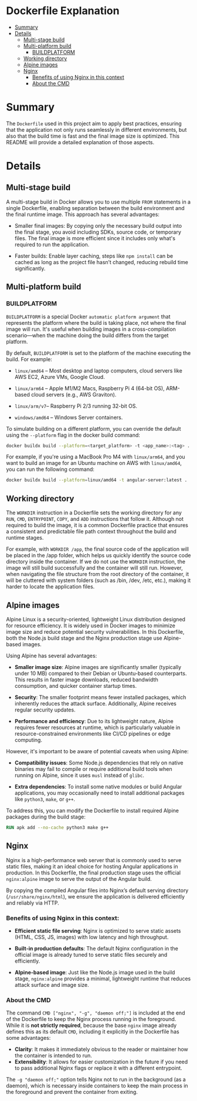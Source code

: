 # Dockerfile Explanation
- [Summary](#summary)
- [Details](#details)
  - [Multi-stage build](#multi-stage-build)
  - [Multi-platform build](#multi-platform-build)
    - [BUILDPLATFORM](#buildplatform)
  - [Working directory](#working-directory)
  - [Alpine images](#alpine-images)
  - [Nginx](#nginx)
    - [Benefits of using Nginx in this context](#benefits-of-using-nginx-in-this-context)
    - [About the CMD](#about-the-cmd)

# Summary
The `Dockerfile` used in this project aim to apply best practices, ensuring that the application not only runs seamlessly in different environments, but also that the build time is fast and the final image size is optimized. This README will provide a detailed explanation of those aspects.

# Details
## Multi-stage build
A multi-stage build in Docker allows you to use multiple `FROM` statements in a single Dockerfile, enabling separation between the build environment and the final runtime image. This approach has several advantages:

- Smaller final images: By copying only the necessary build output into the final stage, you avoid including SDKs, source code, or temporary files. The final image is more efficient since it includes only what's required to run the application.

- Faster builds: Enable layer caching, steps like `npm install` can be cached as long as the project file hasn’t changed, reducing rebuild time significantly.

## Multi-platform build
### BUILDPLATFORM
`BUILDPLATFORM` is a special Docker `automatic platform argument` that represents the platform where the build is taking place, not where the final image will run.
It's useful when building images in a cross-compilation scenario—when the machine doing the build differs from the target platform.

By default, `BUILDPLATFORM` is set to the platform of the machine executing the build.
For example:

- `linux/amd64` – Most desktop and laptop computers, cloud servers like AWS EC2, Azure VMs, Google Cloud.

- `linux/arm64` – Apple M1/M2 Macs, Raspberry Pi 4 (64-bit OS), ARM-based cloud servers (e.g., AWS Graviton).

- `linux/arm/v7`– Raspberry Pi 2/3 running 32-bit OS.

- `windows/amd64` – Windows Server containers.

To simulate building on a different platform, you can override the default using the `--platform` flag in the docker build command:

```bash
docker buildx build --platform=<target_platform> -t <app_name>:<tag> .
```

For example, if you're using a MacBook Pro M4 with `linux/arm64`, and you want to build an image for an Ubuntu machine on AWS with `linux/amd64`, you can run the following command:

```bash
docker buildx build --platform=linux/amd64 -t angular-server:latest .
```

## Working directory
The `WORKDIR` instruction in a Dockerfile sets the working directory for any `RUN`, `CMD`, `ENTRYPOINT`, `COPY`, and `ADD` instructions that follow it. Although not required to build the image, it is a common Dockerfile practice that ensures a consistent and predictable file path context throughout the build and runtime stages.

For example, with `WORKDIR /app`, the final source code of the application will be placed in the /app folder, which helps us quickly identify the source code directory inside the container. If we do not use the `WORKDIR` instruction, the image will still build successfully and the container will still run. However, when navigating the file structure from the root directory of the container, it will be cluttered with system folders (such as /bin, /dev, /etc, etc.), making it harder to locate the application files.

## Alpine images
Alpine Linux is a security-oriented, lightweight Linux distribution designed for resource efficiency. It is widely used in Docker images to minimize image size and reduce potential security vulnerabilities. In this Dockerfile, both the Node.js build stage and the Nginx production stage use Alpine-based images.

Using Alpine has several advantages:

- **Smaller image size**: Alpine images are significantly smaller (typically under 10 MB) compared to their Debian or Ubuntu-based counterparts. This results in faster image downloads, reduced bandwidth consumption, and quicker container startup times.

- **Security**: The smaller footprint means fewer installed packages, which inherently reduces the attack surface. Additionally, Alpine receives regular security updates.

- **Performance and efficiency**: Due to its lightweight nature, Alpine requires fewer resources at runtime, which is particularly valuable in resource-constrained environments like CI/CD pipelines or edge computing.

However, it's important to be aware of potential caveats when using Alpine:

- **Compatibility issues**: Some Node.js dependencies that rely on native binaries may fail to compile or require additional build tools when running on Alpine, since it uses `musl` instead of `glibc`.

- **Extra dependencies**: To install some native modules or build Angular applications, you may occasionally need to install additional packages like `python3`, `make`, or `g++`.

To address this, you can modify the Dockerfile to install required Alpine packages during the build stage:

```Dockerfile
RUN apk add --no-cache python3 make g++
```

## Nginx
Nginx is a high-performance web server that is commonly used to serve static files, making it an ideal choice for hosting Angular applications in production. In this Dockerfile, the final production stage uses the official `nginx:alpine` image to serve the output of the Angular build.

By copying the compiled Angular files into Nginx’s default serving directory (`/usr/share/nginx/html`), we ensure the application is delivered efficiently and reliably via HTTP.

### Benefits of using Nginx in this context:

- **Efficient static file serving**: Nginx is optimized to serve static assets (HTML, CSS, JS, images) with low latency and high throughput.

- **Built-in production defaults**: The default Nginx configuration in the official image is already tuned to serve static files securely and efficiently.

- **Alpine-based image**: Just like the Node.js image used in the build stage, `nginx:alpine` provides a minimal, lightweight runtime that reduces attack surface and image size.

### About the CMD

The command `CMD ["nginx", "-g", "daemon off;"]` is included at the end of the Dockerfile to keep the Nginx process running in the foreground. While it is **not strictly required**, because the base `nginx` image already defines this as its default `CMD`, including it explicitly in the Dockerfile has some advantages:

- **Clarity**: It makes it immediately obvious to the reader or maintainer how the container is intended to run.
- **Extensibility**: It allows for easier customization in the future if you need to pass additional Nginx flags or replace it with a different entrypoint.

The `-g "daemon off;"` option tells Nginx not to run in the background (as a daemon), which is necessary inside containers to keep the main process in the foreground and prevent the container from exiting.